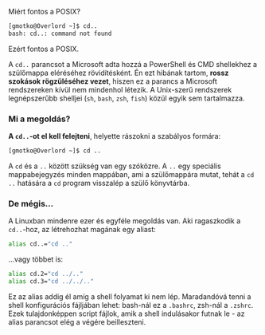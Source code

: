 Miért fontos a POSIX?

```bash
[gmotko@Overlord ~]$ cd..
bash: cd..: command not found
```

Ezért fontos a POSIX.

A `cd..` parancsot a Microsoft adta hozzá a PowerShell és CMD shellekhez a szülőmappa eléréséhez rövidítésként. Én ezt hibának tartom, **rossz szokások rögzüléséhez vezet**, hiszen ez a parancs a Microsoft rendszereken kívül nem mindenhol létezik. A Unix-szerű rendszerek legnépszerűbb shelljei (`sh`, `bash`, `zsh`, `fish`) közül egyik sem tartalmazza.

### Mi a megoldás?
**A `cd..`-ot el kell felejteni**, helyette rászokni a szabályos formára:
```bash
[gmotko@Overlord ~]$ cd ..
```
A `cd` és a `..` között szükség van egy szóközre. A `..` egy speciális mappabejegyzés minden mappában, ami a szülőmappára mutat, tehát a `cd ..` hatására a `cd` program visszalép a szülő könyvtárba.

### De mégis...
A Linuxban mindenre ezer és egyféle megoldás van. Aki ragaszkodik a `cd..`-hoz, az létrehozhat magának egy aliast:
```bash
alias cd..="cd .."
```
...vagy többet is:
```bash
alias cd.2="cd ../.."
alias cd.3="cd ../../.."
```

Ez az alias addig él amíg a shell folyamat ki nem lép. Maradandóvá tenni a shell konfigurációs fájljában lehet: bash-nál ez a `.bashrc`, zsh-nál a `.zshrc`. Ezek tulajdonképpen script fájlok, amik a shell indulásakor futnak le - az alias parancsot elég a végére beilleszteni.
